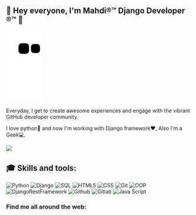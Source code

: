 ## 👋 Hey everyone, I'm Mahdi®™ Django Developer ®™ 👋


<img src='https://github.com/darkkLUCIFER/darkkLUCIFER/blob/output/github-contribution-grid-snake.svg'> 

Everyday, I get to create awesome experiences and engage with the vibrant GitHub developer community.
<p>I love python🐍 and now I'm working with Django framework❤️, Also I'm a Geek💻.</p

<div align="left">
  <img src="https://visitor-badge.laobi.icu/badge?page_id=rezar.rezar&right_color=coral"  />
</div>


<h2>🎓 Skills and tools:</h2>

![Python](https://img.shields.io/badge/python-3670A0?style=for-the-badge&logo=python&logoColor=ffdd54) ![Django](https://img.shields.io/badge/django-%23092E20.svg?style=for-the-badge&logo=django&logoColor=white) ![SQL](https://img.shields.io/badge/sql-3670A0?style=for-the-badge&logo=sql&logoColor=ffdd54) ![HTML5](https://img.shields.io/badge/html-%23092E20.svg?style=for-the-badge&logo=html&logoColor=white) ![CSS](https://img.shields.io/badge/C%20S%20S-0078d7.svg?style=for-the-badge&logo=c-s-s&logoColor=white) ![Git](https://img.shields.io/badge/git-3670A0?style=for-the-badge&logo=git&logoColor=ffdd54) ![OOP](https://img.shields.io/badge/oop-%23092E20.svg?style=for-the-badge&logo=oop&logoColor=white) ![DjangoRestFramework](https://img.shields.io/badge/django%20rest%20frame%20work-0078d7.svg?style=for-the-badge&logo=django-rest-frame-work&logoColor=white) ![Github](https://img.shields.io/badge/github-3670A0?style=for-the-badge&logo=github&logoColor=ffdd54) ![Gitlab](https://img.shields.io/badge/gitlab-%23092E20.svg?style=for-the-badge&logo=gitlab&logoColor=white) ![Java Script](https://img.shields.io/badge/Java%20Script-0078d7.svg?style=for-the-badge&logo=visual-studio-code&logoColor=white)

### Find me all around the web:
<a href="https://www.linkedin.com/in/mahdi-norouzi-8371b0b9" target="blank"><img align="center" src="https://github.com/mishmanners/MishManners/blob/master/socials/transparent-Linkedin-logo-icon.png" alt="" height="30" /></a>
<a href="https://www.instagram.com/mahdin2016/" target="blank"><img align="center" src="https://github.com/mishmanners/MishManners/blob/master/socials/instagram.png" alt="" height="30" /></a>
<a href="mailto: mdn1376@gmail.com" target="blank"><img align="center" src="https://github.com/mishmanners/MishManners/blob/master/socials/chrome.png" alt="" height="30" /></a>
<!-- <a href="http://mishmanners.com" target="blank"><img align="center" src="https://github.com/mishmanners/MishManners/blob/master/socials/chrome.png" alt="" height="30" /></a> -->
